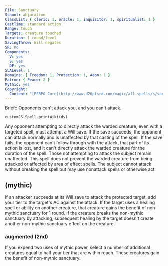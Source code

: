 ```yaml
---
File: Sanctuary
School: abjuration
ClassList: { cleric: 1, oracle: 1, inquisitor: 1, spiritualist: 1 }
CastTime: standard action
Range: touch
Targets: creature touched
Duration: 1 round/level
SavingThrow: Will negates
SR: no
Components:
  V: yes
  S: yes
  DF: yes
SLALevel: 1
Domains: { Freedom: 1, Protection: 1, Aeon: 1 }
Patron: { Peace: 2 }
Mythic: yes
Copyright:
  Content: "[PFRPG Core](http://www.d20pfsrd.com/magic/all-spells/s/sanctuary)"
---
```

Brief:: Opponents can't attack you, and you can't attack.

```dataviewjs
customJS.Spell.printWiki(dv)
```

Any opponent attempting to directly attack the warded creature, even with a targeted spell, must attempt a Will save. If the save succeeds, the opponent can attack normally and is unaffected by that casting of the spell. If the save fails, the opponent can't follow through with the attack, that part of its action is lost, and it can't directly attack the warded creature for the duration of the spell.  Those not attempting to attack the subject remain unaffected. This spell does not prevent the warded creature from being attacked or affected by area of effect spells. The subject cannot attack without breaking the spell but may use nonattack spells or otherwise act.


## (mythic)

If an attacker succeeds at its Will save to attack the protected target, add your tier to the target's AC against the attack. If the target uses a healing spell or ability on another creature, that creature gains the benefit of non-mythic sanctuary for 1 round. If the creature breaks the non-mythic sanctuary by attacking, subsequent healing by the target doesn't create another non-mythic sanctuary effect on the creature.


### augmented (2nd)

If you expend two uses of mythic power, select a number of additional creatures equal to half your tier that are within reach. These creatures gain the benefit of non-mythic sanctuary.
